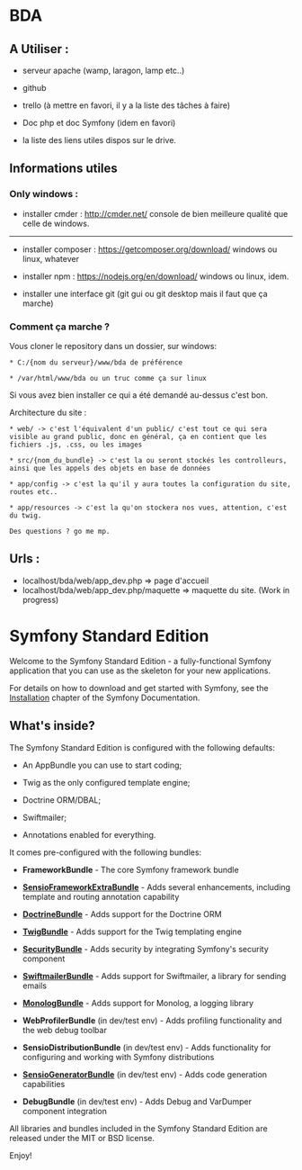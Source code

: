 # BDA

## A Utiliser :
 * serveur apache (wamp, laragon, lamp etc..)

 * github

 * trello (à mettre en favori, il y a la liste des tâches à faire)

 * Doc php et doc Symfony (idem en favori)

 * la liste des liens utiles dispos sur le drive.

## Informations utiles
### Only windows :

 * installer cmder : http://cmder.net/ console de bien meilleure qualité que celle de windows.
 --------------

 * installer composer : https://getcomposer.org/download/ windows ou linux, whatever

 * installer npm : https://nodejs.org/en/download/ windows ou linux, idem.

 * installer une interface git (git gui ou git desktop mais il faut que ça marche)

### Comment ça marche ?

Vous cloner le repository dans un dossier, sur windows:

	* C:/{nom du serveur}/www/bda de préférence

	* /var/html/www/bda ou un truc comme ça sur linux

Si vous avez bien installer ce qui a été demandé au-dessus c'est bon.

Architecture du site :

	* web/ -> c'est l'équivalent d'un public/ c'est tout ce qui sera visible au grand public, donc en général, ça en contient que les fichiers .js, .css, ou les images

	* src/{nom_du_bundle} -> c'est la ou seront stockés les controlleurs, ainsi que les appels des objets en base de données

	* app/config -> c'est la qu'il y aura toutes la configuration du site, routes etc..

	* app/resources -> c'est la qu'on stockera nos vues, attention, c'est du twig.

	Des questions ? go me mp.

## Urls :

 * localhost/bda/web/app_dev.php => page d'accueil
 * localhost/bda/web/app_dev.php/maquette => maquette du site. (Work in progress)

Symfony Standard Edition
========================

Welcome to the Symfony Standard Edition - a fully-functional Symfony
application that you can use as the skeleton for your new applications.

For details on how to download and get started with Symfony, see the
[Installation][1] chapter of the Symfony Documentation.

What's inside?
--------------

The Symfony Standard Edition is configured with the following defaults:

  * An AppBundle you can use to start coding;

  * Twig as the only configured template engine;

  * Doctrine ORM/DBAL;

  * Swiftmailer;

  * Annotations enabled for everything.

It comes pre-configured with the following bundles:

  * **FrameworkBundle** - The core Symfony framework bundle

  * [**SensioFrameworkExtraBundle**][6] - Adds several enhancements, including
    template and routing annotation capability

  * [**DoctrineBundle**][7] - Adds support for the Doctrine ORM

  * [**TwigBundle**][8] - Adds support for the Twig templating engine

  * [**SecurityBundle**][9] - Adds security by integrating Symfony's security
    component

  * [**SwiftmailerBundle**][10] - Adds support for Swiftmailer, a library for
    sending emails

  * [**MonologBundle**][11] - Adds support for Monolog, a logging library

  * **WebProfilerBundle** (in dev/test env) - Adds profiling functionality and
    the web debug toolbar

  * **SensioDistributionBundle** (in dev/test env) - Adds functionality for
    configuring and working with Symfony distributions

  * [**SensioGeneratorBundle**][13] (in dev/test env) - Adds code generation
    capabilities

  * **DebugBundle** (in dev/test env) - Adds Debug and VarDumper component
    integration

All libraries and bundles included in the Symfony Standard Edition are
released under the MIT or BSD license.

Enjoy!

[1]:  https://symfony.com/doc/3.0/book/installation.html
[6]:  https://symfony.com/doc/current/bundles/SensioFrameworkExtraBundle/index.html
[7]:  https://symfony.com/doc/3.0/book/doctrine.html
[8]:  https://symfony.com/doc/3.0/book/templating.html
[9]:  https://symfony.com/doc/3.0/book/security.html
[10]: https://symfony.com/doc/3.0/cookbook/email.html
[11]: https://symfony.com/doc/3.0/cookbook/logging/monolog.html
[13]: https://symfony.com/doc/3.0/bundles/SensioGeneratorBundle/index.html
